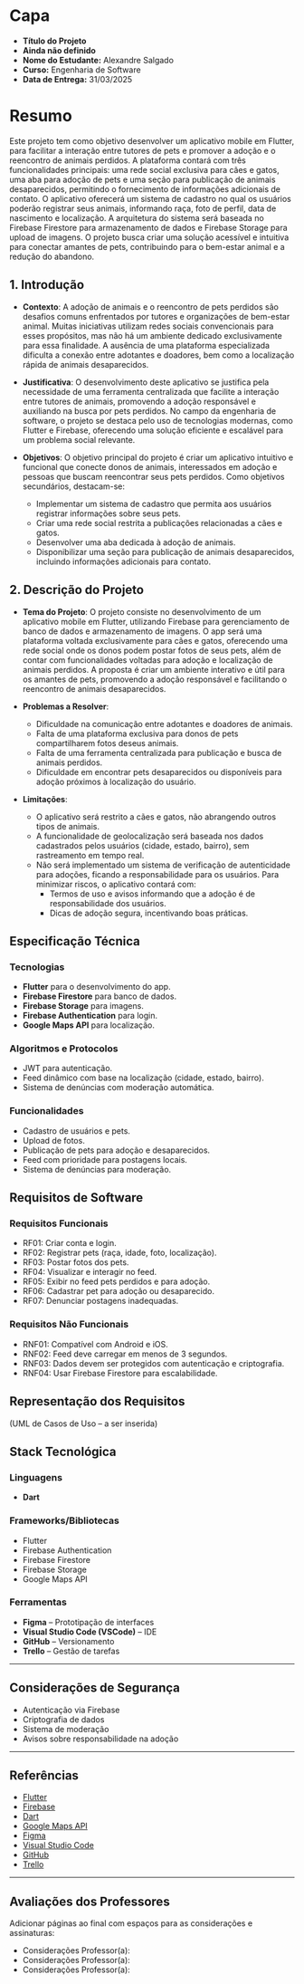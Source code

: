 # Capa

- **Título do Projeto**
- **Ainda não definido**
- **Nome do Estudante:** Alexandre Salgado  
- **Curso:** Engenharia de Software  
- **Data de Entrega:** 31/03/2025  

# Resumo

 Este projeto tem como objetivo desenvolver um aplicativo mobile em Flutter, para facilitar
 a interação entre tutores de pets e promover a adoção e o reencontro de animais perdidos. A
 plataforma contará com três funcionalidades principais: uma rede social exclusiva para cães e 
 gatos, uma aba para adoção de pets e uma seção para publicação de animais desaparecidos,
 permitindo o fornecimento de informações adicionais de contato. O aplicativo oferecerá um
 sistema de cadastro no qual os usuários poderão registrar seus animais, informando raça, foto
 de perfil, data de nascimento e localização. A arquitetura do sistema será baseada no Firebase
 Firestore para armazenamento de dados e Firebase Storage para upload de imagens. O projeto
 busca criar uma solução acessível e intuitiva para conectar amantes de pets, contribuindo para
 o bem-estar animal e a redução do abandono.

## 1. Introdução

- **Contexto**: A adoção de animais e o reencontro de pets perdidos são desafios comuns
enfrentados por tutores e organizações de bem-estar animal. Muitas iniciativas utilizam
redes sociais convencionais para esses propósitos, mas não há um ambiente dedicado
exclusivamente para essa finalidade. A ausência de uma plataforma especializada
dificulta a conexão entre adotantes e doadores, bem como a localização rápida de
animais desaparecidos.

- **Justificativa**: O desenvolvimento deste aplicativo se justifica pela necessidade de uma
ferramenta centralizada que facilite a interação entre tutores de animais, promovendo a
adoção responsável e auxiliando na busca por pets perdidos. No campo da engenharia
de software, o projeto se destaca pelo uso de tecnologias modernas, como Flutter e
Firebase, oferecendo uma solução eficiente e escalável para um problema social
relevante.

- **Objetivos**: O objetivo principal do projeto é criar um aplicativo intuitivo e funcional que
conecte donos de animais, interessados em adoção e pessoas que buscam reencontrar
seus pets perdidos. Como objetivos secundários, destacam-se:

  - Implementar um sistema de cadastro que permita aos usuários registrar informações sobre seus pets.
  - Criar uma rede social restrita a publicações relacionadas a cães e gatos.
  - Desenvolver uma aba dedicada à adoção de animais.
  - Disponibilizar uma seção para publicação de animais desaparecidos, incluindo
informações adicionais para contato.


## 2. Descrição do Projeto

- **Tema do Projeto**: O projeto consiste no desenvolvimento de um aplicativo mobile em
Flutter, utilizando Firebase para gerenciamento de banco de dados e armazenamento de
imagens. O app será uma plataforma voltada exclusivamente para cães e gatos,
oferecendo uma rede social onde os donos podem postar fotos de seus pets, além de
contar com funcionalidades voltadas para adoção e localização de animais perdidos. A
proposta é criar um ambiente interativo e útil para os amantes de pets, promovendo a
adoção responsável e facilitando o reencontro de animais desaparecidos.

- **Problemas a Resolver**:
  - Dificuldade na comunicação entre adotantes e doadores de animais.
  - Falta de uma plataforma exclusiva para donos de pets compartilharem fotos deseus animais.
  - Falta de uma ferramenta centralizada para publicação e busca de animais perdidos.
  - Dificuldade em encontrar pets desaparecidos ou disponíveis para adoção próximos à localização do usuário.

- **Limitações**:
  - O aplicativo será restrito a cães e gatos, não abrangendo outros tipos de animais.
  - A funcionalidade de geolocalização será baseada nos dados cadastrados pelos usuários
  (cidade, estado, bairro), sem rastreamento em tempo real.
  - Não será implementado um sistema de verificação de autenticidade para adoções,
  ficando a responsabilidade para os usuários. Para minimizar riscos, o aplicativo contará com:
    - Termos de uso e avisos informando que a adoção é de responsabilidade
    dos usuários.
    - Dicas de adoção segura, incentivando boas práticas.

## Especificação Técnica

### Tecnologias
- **Flutter** para o desenvolvimento do app.
- **Firebase Firestore** para banco de dados.
- **Firebase Storage** para imagens.
- **Firebase Authentication** para login.
- **Google Maps API** para localização.

### Algoritmos e Protocolos
- JWT para autenticação.
- Feed dinâmico com base na localização (cidade, estado, bairro).
- Sistema de denúncias com moderação automática.

### Funcionalidades
- Cadastro de usuários e pets.
- Upload de fotos.
- Publicação de pets para adoção e desaparecidos.
- Feed com prioridade para postagens locais.
- Sistema de denúncias para moderação.


## Requisitos de Software

### Requisitos Funcionais
- RF01: Criar conta e login.
- RF02: Registrar pets (raça, idade, foto, localização).
- RF03: Postar fotos dos pets.
- RF04: Visualizar e interagir no feed.
- RF05: Exibir no feed pets perdidos e para adoção.
- RF06: Cadastrar pet para adoção ou desaparecido.
- RF07: Denunciar postagens inadequadas.

### Requisitos Não Funcionais
- RNF01: Compatível com Android e iOS.
- RNF02: Feed deve carregar em menos de 3 segundos.
- RNF03: Dados devem ser protegidos com autenticação e criptografia.
- RNF04: Usar Firebase Firestore para escalabilidade.


## Representação dos Requisitos
(UML de Casos de Uso – a ser inserida)


## Stack Tecnológica

### Linguagens
- **Dart**

### Frameworks/Bibliotecas
- Flutter
- Firebase Authentication
- Firebase Firestore
- Firebase Storage
- Google Maps API

### Ferramentas
- **Figma** – Prototipação de interfaces
- **Visual Studio Code (VSCode)** – IDE
- **GitHub** – Versionamento
- **Trello** – Gestão de tarefas

---

## Considerações de Segurança

- Autenticação via Firebase
- Criptografia de dados
- Sistema de moderação
- Avisos sobre responsabilidade na adoção

---

## Referências

- [Flutter](https://flutter.dev)
- [Firebase](https://firebase.google.com)
- [Dart](https://dart.dev)
- [Google Maps API](https://developers.google.com/maps)
- [Figma](https://www.figma.com)
- [Visual Studio Code](https://code.visualstudio.com)
- [GitHub](https://github.com)
- [Trello](https://trello.com)

---

## Avaliações dos Professores

Adicionar páginas ao final com espaços para as considerações e assinaturas:

- Considerações Professor(a):
- Considerações Professor(a):
- Considerações Professor(a):
